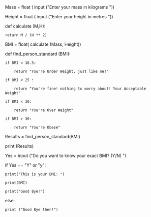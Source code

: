 Mass = float ( input ("Enter your mass in kilograms "))

Height = float ( input ("Enter your height in metres "))

def calculate (M,H):

    return M / (H ** 2)
    
BMI = float( calculate (Mass, Height))

def find_person_standard (BMI):

    if BMI < 18.5:
    
        return "You're Under Weight, just like me!"
        
    if BMI < 25 :
    
        return "You're fine! nothing to worry about! Your Acceptable Weight"
        
    if BMI < 30:
    
        return "You're Over Weight"
        
    if BMI > 30:
    
        return "You're Obese"
        
Results = find_person_standard(BMI)

print (Results)

Yes = input ("Do you want to know your exact BMI? (Y/N) ")

if Yes == "Y" or "y":

    print("This is your BMI: ")
    
    print(BMI)
    
    print("Good Bye!")
    
else:

    print ("Good Bye then!")
